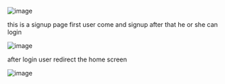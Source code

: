 ![image](https://github.com/karanbaghel/Todo/assets/96646893/0d506b4d-d50a-4246-90d1-b2b20553c911)

this is a signup page first user come and signup
after that he or she can login

![image](https://github.com/karanbaghel/Todo/assets/96646893/71150322-b98a-4c1d-aa3d-6b4dd22352ef)

after login user redirect the home screen

![image](https://github.com/karanbaghel/Todo/assets/96646893/a0cfdacf-9283-4719-b7d6-86d30ea14747)







